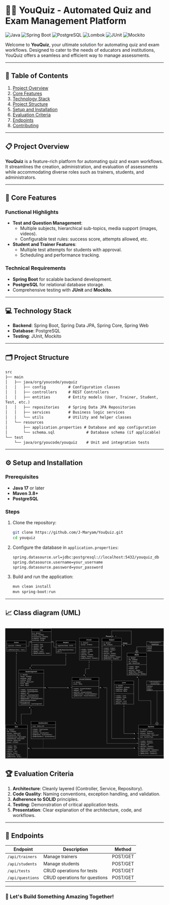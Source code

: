 
# 🧑‍💻 YouQuiz - Automated Quiz and Exam Management Platform
![Java](https://img.shields.io/badge/Java-ED8B00?style=for-the-badge&logo=java&logoColor=white) ![Spring Boot](https://img.shields.io/badge/Spring_Boot-6DB33F?style=for-the-badge&logo=spring&logoColor=white) ![PostgreSQL](https://img.shields.io/badge/PostgreSQL-316192?style=for-the-badge&logo=postgresql&logoColor=white) ![Lombok](https://img.shields.io/badge/Lombok-CA4245?style=for-the-badge&logo=lombok&logoColor=white) ![JUnit](https://img.shields.io/badge/JUnit-25A162?style=for-the-badge&logo=junit5&logoColor=white) ![Mockito](https://img.shields.io/badge/Mockito-7CFC00?style=for-the-badge&logo=mockito&logoColor=white)


Welcome to **YouQuiz**, your ultimate solution for automating quiz and exam workflows. Designed to cater to the needs of educators and institutions, YouQuiz offers a seamless and efficient way to manage assessments.

---

## 📑 Table of Contents

1. [Project Overview](#-project-overview)
2. [Core Features](#-core-features)
3. [Technology Stack](#-technology-stack)
4. [Project Structure](#-project-structure)
5. [Setup and Installation](#-setup-and-installation)
7. [Evaluation Criteria](#-evaluation-criteria)
8. [Endpoints](#-endpoints)
9. [Contributing](#-contributing)

---

## 📋 Project Overview

**YouQuiz** is a feature-rich platform for automating quiz and exam workflows. It streamlines the creation, administration, and evaluation of assessments while accommodating diverse roles such as trainers, students, and administrators.

---

## 🌟 Core Features

### Functional Highlights
- **Test and Question Management**:
    - Multiple subjects, hierarchical sub-topics, media support (images, videos).
    - Configurable test rules: success score, attempts allowed, etc.
- **Student and Trainer Features**:
    - Multiple test attempts for students with approval.
    - Scheduling and performance tracking.

### Technical Requirements
- **Spring Boot** for scalable backend development.
- **PostgreSQL** for relational database storage.
- Comprehensive testing with **JUnit** and **Mockito**.

---

## 💻 Technology Stack

- **Backend**: Spring Boot, Spring Data JPA, Spring Core, Spring Web
- **Database**: PostgreSQL
- **Testing**: JUnit, Mockito

---

## 🗂️ Project Structure

```plaintext
src
├── main
│   ├── java/org/youcode/youquiz
│   │   ├── config          # Configuration classes
│   │   ├── controllers     # REST Controllers
│   │   ├── entities        # Entity models (User, Trainer, Student, Test, etc.)
│   │   ├── repositories    # Spring Data JPA Repositories
│   │   ├── services        # Business logic services
│   │   └── utils           # Utility and helper classes
│   └── resources
│       ├── application.properties # Database and app configuration
│       └── schema.sql              # Database schema (if applicable)
└── test
    └── java/org/youcode/youquiz    # Unit and integration tests
```

---

## ⚙️ Setup and Installation

### Prerequisites
- **Java 17** or later
- **Maven 3.8+**
- **PostgreSQL**

### Steps
1. Clone the repository:
   ```bash
   git clone https://github.com/J-Maryam/YouQuiz.git
   cd youquiz
   ```
2. Configure the database in `application.properties`:
   ```properties
   spring.datasource.url=jdbc:postgresql://localhost:5432/youquiz_db
   spring.datasource.username=your_username
   spring.datasource.password=your_password
   ```
3. Build and run the application:
   ```bash
   mvn clean install
   mvn spring-boot:run
   ```

---

## 📈 Class diagram (UML)

![img.png](img.png)
---

## 🏆 Evaluation Criteria

1. **Architecture**: Cleanly layered (Controller, Service, Repository).
2. **Code Quality**: Naming conventions, exception handling, and validation.
3. **Adherence to SOLID** principles.
4. **Testing**: Demonstration of critical application tests.
5. **Presentation**: Clear explanation of the architecture, code, and workflows.

---

## 🔗 Endpoints

| **Endpoint**               | **Description**                         | **Method** |
|----------------------------|-----------------------------------------|------------|
| `/api/trainers`            | Manage trainers                        | POST/GET   |
| `/api/students`            | Manage students                        | POST/GET   |
| `/api/tests`               | CRUD operations for tests              | POST/GET   |
| `/api/questions`           | CRUD operations for questions          | POST/GET   |

---

### 🎉 Let's Build Something Amazing Together!
